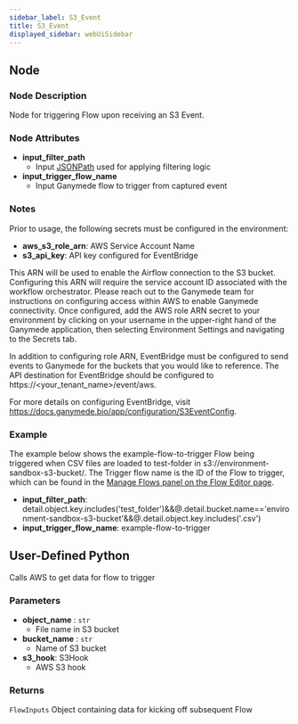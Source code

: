 ```yaml
---
sidebar_label: S3_Event
title: S3_Event
displayed_sidebar: webUiSidebar
---
```


## Node

### Node Description

Node for triggering Flow upon receiving an S3 Event.

### Node Attributes

- **input_filter_path**
  - Input [JSONPath](https://jsonpath.com) used for applying filtering logic
- **input_trigger_flow_name**
  - Input Ganymede flow to trigger from captured event

### Notes

Prior to usage, the following secrets must be configured in the environment:
- **aws_s3_role_arn**: AWS Service Account Name
- **s3_api_key**: API key configured for EventBridge

This ARN will be used to enable the Airflow connection to the S3 bucket. Configuring this ARN will require the service account ID associated with the workflow orchestrator.  Please reach out to the Ganymede team for instructions on configuring access within AWS to enable Ganymede connectivity.
Once configured, add the AWS role ARN secret to your environment by clicking on your username in the upper-right hand of the Ganymede application, then selecting Environment Settings and navigating to the Secrets tab.

In addition to configuring role ARN, EventBridge must be configured to send events to Ganymede for the buckets that you would like to reference.  The API destination for EventBridge should be configured to https://\<your_tenant_name\>/event/aws.

For more details on configuring EventBridge, visit https://docs.ganymede.bio/app/configuration/S3EventConfig.

### Example

The example below shows the example-flow-to-trigger Flow being triggered when CSV files are loaded to test-folder in s3://environment-sandbox-s3-bucket/.  The Trigger flow name is the ID of the Flow to trigger, which can be found in the [Manage Flows panel on the Flow Editor page](https://docs.ganymede.bio/app/flows/FlowEditor#managing-flows).

- **input_filter_path**: detail.object.key.includes('test_folder')&&@.detail.bucket.name=='environment-sandbox-s3-bucket'&&@.detail.object.key.includes('.csv')
- **input_trigger_flow_name**: example-flow-to-trigger

## User-Defined Python

Calls AWS to get data for flow to trigger

### Parameters

- **object_name** : `str`
    - File name in S3 bucket
- **bucket_name** : `str`
    - Name of S3 bucket
- **s3_hook**: S3Hook
    - AWS S3 hook

### Returns

`FlowInputs`
  Object containing data for kicking off subsequent Flow